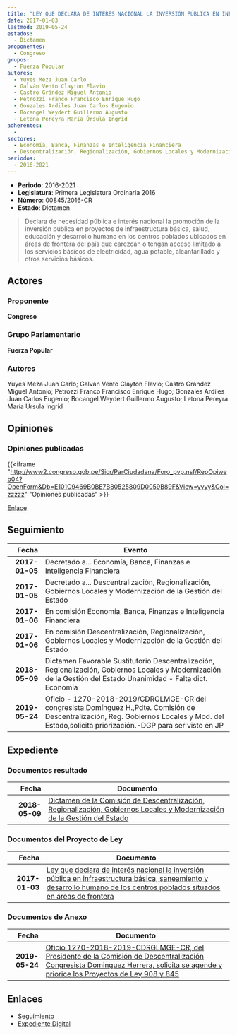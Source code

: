 ```yaml
---
title: "LEY QUE DECLARA DE INTERÉS NACIONAL LA INVERSIÓN PÚBLICA EN INFRAESTRUCTURA BÁSICA, SANEAMIENTO Y DESARROLLO HUMANO DE LOS CENTROS POBLADOS SITUADOS EN ÁREAS DE FRONTERA"
date: 2017-01-03
lastmod: 2019-05-24
estados: 
  - Dictamen
proponentes: 
  - Congreso
grupos: 
  - Fuerza Popular
autores: 
  - Yuyes Meza Juan Carlo
  - Galván Vento Clayton Flavio
  - Castro Grández Miguel Antonio
  - Petrozzi Franco Francisco Enrique Hugo
  - Gonzales Ardiles Juan Carlos Eugenio
  - Bocangel Weydert Guillermo Augusto
  - Letona Pereyra María Úrsula Ingrid
adherentes: 
  - 
sectores: 
  - Economía, Banca, Finanzas e Inteligencia Financiera
  - Descentralización, Regionalización, Gobiernos Locales y Modernización de la Gestión del Estado
periodos: 
  - 2016-2021
---
```


- **Periodo**: 2016-2021
- **Legislatura**: Primera Legislatura Ordinaria 2016
- **Número**: 00845/2016-CR
- **Estado**: Dictamen

> Declara de necesidad pública e interés nacional la promoción de la inversión pública en proyectos de infraestructura básica, salud, educación y desarrollo humano en los centros poblados ubicados en áreas de frontera del país que carezcan o tengan acceso limitado a los servicios básicos de electricidad, agua potable, alcantarillado y otros servicios básicos.


## Actores

### Proponente

**Congreso**

### Grupo Parlamentario

**Fuerza Popular**

### Autores

Yuyes Meza Juan Carlo; Galván Vento Clayton Flavio; Castro Grández Miguel Antonio; Petrozzi Franco Francisco Enrique Hugo; Gonzales Ardiles Juan Carlos Eugenio; Bocangel Weydert Guillermo Augusto; Letona Pereyra María Úrsula Ingrid


## Opiniones

### Opiniones publicadas

{{<iframe "http://www2.congreso.gob.pe/Sicr/ParCiudadana/Foro_pvp.nsf/RepOpiweb04?OpenForm&Db=E101C9469B0BE7B80525809D0059B89F&View=yyyy&Col=zzzzz" "Opiniones publicadas" >}}

[Enlace](http://www2.congreso.gob.pe/Sicr/ParCiudadana/Foro_pvp.nsf/RepOpiweb04?OpenForm&Db=E101C9469B0BE7B80525809D0059B89F&View=yyyy&Col=zzzzz)

## Seguimiento

| Fecha | Evento |
|------:|--------|
| **2017-01-05** | Decretado a... Economía, Banca, Finanzas e Inteligencia Financiera|
| **2017-01-05** | Decretado a... Descentralización, Regionalización, Gobiernos Locales y Modernización de la Gestión del Estado|
| **2017-01-06** | En comisión Economía, Banca, Finanzas e Inteligencia Financiera|
| **2017-01-06** | En comisión Descentralización, Regionalización, Gobiernos Locales y Modernización de la Gestión del Estado|
| **2018-05-09** | Dictamen Favorable Sustitutorio Descentralización, Regionalización, Gobiernos Locales y Modernización de la Gestión del Estado Unanimidad - Falta dict. Economía|
| **2019-05-24** | Oficio - 1270-2018-2019/CDRGLMGE-CR del congresista Domínguez H.,Pdte. Comisión de Descentralización, Reg. Gobiernos Locales y Mod. del Estado,solicita priorización.-DGP para ser visto en JP|


## Expediente


### Documentos resultado

| Fecha | Documento |
|------:|--------|
| **2018-05-09** | [Dictamen de la Comisión de Descentralización, Regionalización, Gobiernos Locales y Modernización de la Gestión del Estado](http://www.leyes.congreso.gob.pe/Documentos/2016_2021/Dictamenes/Proyectos_de_Ley/00845DC08MAY20180509.pdf) |

### Documentos del Proyecto de Ley

| Fecha | Documento |
|------:|--------|
| **2017-01-03** | [Ley que declara de interés nacional la inversión pública en infraestructura básica, saneamiento y desarrollo humano de los centros poblados situados en áreas de frontera](http://www.leyes.congreso.gob.pe/Documentos/2016_2021/Proyectos_de_Ley_y_de_Resoluciones_Legislativas/PL0083820161228.pdf) |

### Documentos de Anexo

| Fecha | Documento |
|------:|--------|
| **2019-05-24** | [Oficio 1270-2018-2019-CDRGLMGE-CR, del Presidente de la Comisión de Descentralización Congresista Dominguez Herrera, solicita se agende y priorice los Proyectos de Ley 908 y 845](http://www.leyes.congreso.gob.pe/Documentos/2016_2021/Oficios/Comisiones_Ordinarias/OFICIO-1270-2018-2019-CDRGLMGE-CR.pdf) |

## Enlaces 

- [Seguimiento](http://www2.congreso.gob.pe/Sicr/TraDocEstProc/CLProLey2016.nsf/f7fff46988ca05b1052578e100829cc7/57056a7778fa2f7b0525809d005eb3b3?OpenDocument)
- [Expediente Digital](http://www2.congreso.gob.pe/Sicr/TraDocEstProc/CLProLey2016.nsf/f7fff46988ca05b1052578e100829cc7/57056a7778fa2f7b0525809d005eb3b3?OpenDocument&Click=05257FB7005EB655.eb71d0cf91d8294e05256cdf006b5706/$Body/0.1C6C)
